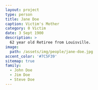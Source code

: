 ```yaml
---
layout: project
type: person
title: Jane Doe
caption: Victim's Mother
category: 0 Victim
date: 3 Sept 1900
description: >
  62 year old Retiree from Louisville.
image: 
  path: /assets/img/people/jane-doe.jpg
accent_color: '#7C5F39'
sitemap: true
family:
  - John Doe
  - Jim Doe
  - Steve Doe
---
```

